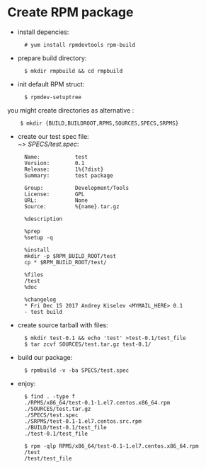# Create RPM package
- install depencies:

        # yum install rpmdevtools rpm-build

- prepare build directory:

        $ mkdir rmpbuild && cd rmpbuild

- init default RPM struct:

        $ rpmdev-setuptree

you might create directories as alternative :

        $ mkdir {BUILD,BUILDROOT,RPMS,SOURCES,SPECS,SRPMS}

- create our test spec file:</br>
~> _SPECS/test.spec_:

        Name:           test
        Version:        0.1
        Release:        1%{?dist}
        Summary:        test package

        Group:          Development/Tools
        License:        GPL
        URL:            None
        Source:         %{name}.tar.gz

        %description

        %prep
        %setup -q

        %install
        mkdir -p $RPM_BUILD_ROOT/test
        cp * $RPM_BUILD_ROOT/test/

        %files
        /test
        %doc

        %changelog
        * Fri Dec 15 2017 Andrey Kiselev <MYMAIL_HERE> 0.1
        - test build

- create source tarball with files:

        $ mkdir test-0.1 && echo 'test' >test-0.1/test_file
        $ tar zcvf SOURCES/test.tar.gz test-0.1/

- build our package:

        $ rpmbuild -v -ba SPECS/test.spec

- enjoy:

        $ find . -type f
        ./RPMS/x86_64/test-0.1-1.el7.centos.x86_64.rpm
        ./SOURCES/test.tar.gz
        ./SPECS/test.spec
        ./SRPMS/test-0.1-1.el7.centos.src.rpm
        ./BUILD/test-0.1/test_file
        ./test-0.1/test_file

        $ rpm -qlp RPMS/x86_64/test-0.1-1.el7.centos.x86_64.rpm
        /test
        /test/test_file
